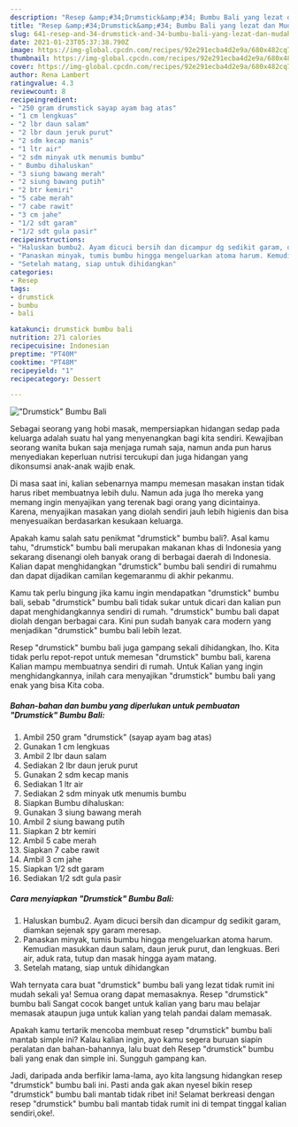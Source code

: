 ```yaml
---
description: "Resep &amp;#34;Drumstick&amp;#34; Bumbu Bali yang lezat dan Mudah Dibuat"
title: "Resep &amp;#34;Drumstick&amp;#34; Bumbu Bali yang lezat dan Mudah Dibuat"
slug: 641-resep-and-34-drumstick-and-34-bumbu-bali-yang-lezat-dan-mudah-dibuat
date: 2021-01-23T05:37:38.790Z
image: https://img-global.cpcdn.com/recipes/92e291ecba4d2e9a/680x482cq70/drumstick-bumbu-bali-foto-resep-utama.jpg
thumbnail: https://img-global.cpcdn.com/recipes/92e291ecba4d2e9a/680x482cq70/drumstick-bumbu-bali-foto-resep-utama.jpg
cover: https://img-global.cpcdn.com/recipes/92e291ecba4d2e9a/680x482cq70/drumstick-bumbu-bali-foto-resep-utama.jpg
author: Rena Lambert
ratingvalue: 4.3
reviewcount: 8
recipeingredient:
- "250 gram drumstick sayap ayam bag atas"
- "1 cm lengkuas"
- "2 lbr daun salam"
- "2 lbr daun jeruk purut"
- "2 sdm kecap manis"
- "1 ltr air"
- "2 sdm minyak utk menumis bumbu"
- " Bumbu dihaluskan"
- "3 siung bawang merah"
- "2 siung bawang putih"
- "2 btr kemiri"
- "5 cabe merah"
- "7 cabe rawit"
- "3 cm jahe"
- "1/2 sdt garam"
- "1/2 sdt gula pasir"
recipeinstructions:
- "Haluskan bumbu2. Ayam dicuci bersih dan dicampur dg sedikit garam, diamkan sejenak spy garam meresap."
- "Panaskan minyak, tumis bumbu hingga mengeluarkan atoma harum. Kemudian masukkan daun salam, daun jeruk purut, dan lengkuas. Beri air, aduk rata, tutup dan masak hingga ayam matang."
- "Setelah matang, siap untuk dihidangkan"
categories:
- Resep
tags:
- drumstick
- bumbu
- bali

katakunci: drumstick bumbu bali 
nutrition: 271 calories
recipecuisine: Indonesian
preptime: "PT40M"
cooktime: "PT48M"
recipeyield: "1"
recipecategory: Dessert

---
```



![&#34;Drumstick&#34; Bumbu Bali](https://img-global.cpcdn.com/recipes/92e291ecba4d2e9a/680x482cq70/drumstick-bumbu-bali-foto-resep-utama.jpg)

Sebagai seorang yang hobi masak, mempersiapkan hidangan sedap pada keluarga adalah suatu hal yang menyenangkan bagi kita sendiri. Kewajiban seorang  wanita bukan saja menjaga rumah saja, namun anda pun harus menyediakan keperluan nutrisi tercukupi dan juga hidangan yang dikonsumsi anak-anak wajib enak.

Di masa  saat ini, kalian sebenarnya mampu memesan masakan instan tidak harus ribet membuatnya lebih dulu. Namun ada juga lho mereka yang memang ingin menyajikan yang terenak bagi orang yang dicintainya. Karena, menyajikan masakan yang diolah sendiri jauh lebih higienis dan bisa menyesuaikan berdasarkan kesukaan keluarga. 



Apakah kamu salah satu penikmat &#34;drumstick&#34; bumbu bali?. Asal kamu tahu, &#34;drumstick&#34; bumbu bali merupakan makanan khas di Indonesia yang sekarang disenangi oleh banyak orang di berbagai daerah di Indonesia. Kalian dapat menghidangkan &#34;drumstick&#34; bumbu bali sendiri di rumahmu dan dapat dijadikan camilan kegemaranmu di akhir pekanmu.

Kamu tak perlu bingung jika kamu ingin mendapatkan &#34;drumstick&#34; bumbu bali, sebab &#34;drumstick&#34; bumbu bali tidak sukar untuk dicari dan kalian pun dapat menghidangkannya sendiri di rumah. &#34;drumstick&#34; bumbu bali dapat diolah dengan berbagai cara. Kini pun sudah banyak cara modern yang menjadikan &#34;drumstick&#34; bumbu bali lebih lezat.

Resep &#34;drumstick&#34; bumbu bali juga gampang sekali dihidangkan, lho. Kita tidak perlu repot-repot untuk memesan &#34;drumstick&#34; bumbu bali, karena Kalian mampu membuatnya sendiri di rumah. Untuk Kalian yang ingin menghidangkannya, inilah cara menyajikan &#34;drumstick&#34; bumbu bali yang enak yang bisa Kita coba.

<!--inarticleads1-->

##### Bahan-bahan dan bumbu yang diperlukan untuk pembuatan &#34;Drumstick&#34; Bumbu Bali:

1. Ambil 250 gram &#34;drumstick&#34; (sayap ayam bag atas)
1. Gunakan 1 cm lengkuas
1. Ambil 2 lbr daun salam
1. Sediakan 2 lbr daun jeruk purut
1. Gunakan 2 sdm kecap manis
1. Sediakan 1 ltr air
1. Sediakan 2 sdm minyak utk menumis bumbu
1. Siapkan  Bumbu dihaluskan:
1. Gunakan 3 siung bawang merah
1. Ambil 2 siung bawang putih
1. Siapkan 2 btr kemiri
1. Ambil 5 cabe merah
1. Siapkan 7 cabe rawit
1. Ambil 3 cm jahe
1. Siapkan 1/2 sdt garam
1. Sediakan 1/2 sdt gula pasir




<!--inarticleads2-->

##### Cara menyiapkan &#34;Drumstick&#34; Bumbu Bali:

1. Haluskan bumbu2. Ayam dicuci bersih dan dicampur dg sedikit garam, diamkan sejenak spy garam meresap.
1. Panaskan minyak, tumis bumbu hingga mengeluarkan atoma harum. Kemudian masukkan daun salam, daun jeruk purut, dan lengkuas. Beri air, aduk rata, tutup dan masak hingga ayam matang.
1. Setelah matang, siap untuk dihidangkan




Wah ternyata cara buat &#34;drumstick&#34; bumbu bali yang lezat tidak rumit ini mudah sekali ya! Semua orang dapat memasaknya. Resep &#34;drumstick&#34; bumbu bali Sangat cocok banget untuk kalian yang baru mau belajar memasak ataupun juga untuk kalian yang telah pandai dalam memasak.

Apakah kamu tertarik mencoba membuat resep &#34;drumstick&#34; bumbu bali mantab simple ini? Kalau kalian ingin, ayo kamu segera buruan siapin peralatan dan bahan-bahannya, lalu buat deh Resep &#34;drumstick&#34; bumbu bali yang enak dan simple ini. Sungguh gampang kan. 

Jadi, daripada anda berfikir lama-lama, ayo kita langsung hidangkan resep &#34;drumstick&#34; bumbu bali ini. Pasti anda gak akan nyesel bikin resep &#34;drumstick&#34; bumbu bali mantab tidak ribet ini! Selamat berkreasi dengan resep &#34;drumstick&#34; bumbu bali mantab tidak rumit ini di tempat tinggal kalian sendiri,oke!.

